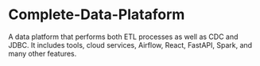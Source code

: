 # Complete-Data-Plataform
A data platform that performs both ETL processes as well as CDC and JDBC. It includes tools, cloud services, Airflow, React, FastAPI, Spark, and many other features.
